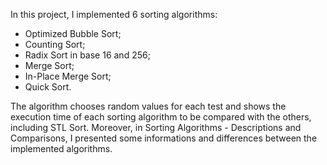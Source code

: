 In this project, I implemented 6 sorting algorithms: 
- Optimized Bubble Sort;
- Counting Sort;
- Radix Sort in base 16 and 256;
- Merge Sort;
- In-Place Merge Sort;
- Quick Sort.

The algorithm chooses random values for each test and shows the execution time of each sorting algorithm to be compared with the others, including STL Sort.
Moreover, in Sorting Algorithms - Descriptions and Comparisons, I presented some informations and differences between the implemented algorithms.
